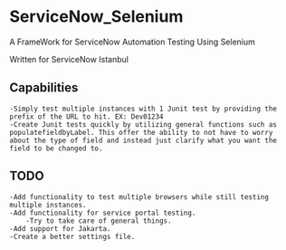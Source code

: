 # ServiceNow_Selenium
 A FrameWork for ServiceNow Automation Testing Using Selenium

 Written for ServiceNow Istanbul
 
## Capabilities
	-Simply test multiple instances with 1 Junit test by providing the prefix of the URL to hit. EX: Dev01234
	-Create Junit tests quickly by utilizing general functions such as populatefieldbyLabel. This offer the ability to not have to worry about the type of field and instead just clarify what you want the field to be changed to.
	

## TODO
	-Add functionality to test multiple browsers while still testing multiple instances.
	-Add functionality for service portal testing.
		-Try to take care of general things.
	-Add support for Jakarta.
	-Create a better settings file.